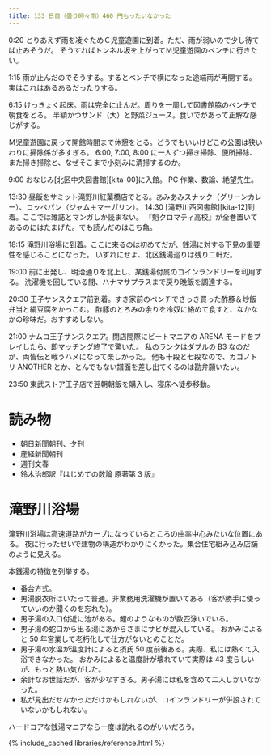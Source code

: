 ```yaml
---
title: 133 日目（曇り時々雨）460 円もったいなかった
---
```


0:20 とりあえず雨を凌ぐためＣ児童遊園に到着。ただ、雨が弱いので少し待てば止みそうだ。
そうすればトンネル坂を上がってＭ児童遊園のベンチに行きたい。

1:15 雨が止んだのでそうする。するとベンチで横になった途端雨が再開する。
実はこれはあるあるだったりする。

6:15 けっきょく起床。雨は完全に止んだ。周りを一周して図書館脇のベンチで朝食をとる。
半額かつサンド（大）と野菜ジュース。食いでがあって正解な感じがする。

Ｍ児童遊園に戻って開館時間まで休憩をとる。どうでもいいけどこの公園は狭いわりに掃除係が多すぎる。
6:00, 7:00, 8:00 に一人ずつ掃き掃除、便所掃除、また掃き掃除と、なぜそこまで小刻みに清掃するのか。

9:00 おなじみ[北区中央図書館][kita-00]に入館。
PC 作業、数論、絶望先生。

13:30 昼飯をサミット滝野川紅葉橋店でとる。あみあみスナック（グリーンカレー）、コッペパン（ジャム＋マーガリン）。
14:30 [滝野川西図書館][kita-12]到着。ここでは雑誌とマンガしか読まない。
『魁クロマティ高校』が全巻置いてあるのにはたまげた。でも読んだのはこち亀。

18:15 滝野川浴場に到着。ここに来るのは初めてだが、銭湯に対する下見の重要性を感じることになった。
いずれにせよ、北区銭湯巡りは残り二軒だ。

19:00 前に出発し、明治通りを北上し、某銭湯付属のコインランドリーを利用する。
洗濯機を回している間、ハナマサプラスまで戻り晩飯を調達する。

20:30 王子サンスクエア前到着。すき家前のベンチでさっき買った酢豚＆炒飯弁当と絹豆腐をかっこむ。
酢豚のとろみの余りを冷奴に絡めて食すと、なかなかの珍味だ。おすすめしない。

21:00 ナムコ王子サンスクエア。閉店間際にビートマニアの ARENA モードをプレイしたら、即マッチング終了で驚いた。
私のランクはダブルの B3 なのだが、両皆伝と戦うハメになって楽しかった。
他も十段と七段なので、カゴノトリ ANOTHER とか、とんでもない譜面を差し出てくるのは勘弁願いたい。

23:50 東武ストア王子店で翌朝朝飯を購入し、寝床へ徒歩移動。

# 読み物

* 朝日新聞朝刊、夕刊
* 産経新聞朝刊
* 週刊文春
* 鈴木治郎訳『はじめての数論 原著第 3 版』

# 滝野川浴場

滝野川浴場は高速道路がカーブになっているところの曲率中心みたいな位置にある。
夜に行ったせいで建物の構造がわかりにくかった。集合住宅組み込み店舗のように見える。

本銭湯の特徴を列挙する。

* 番台方式。
* 男湯脱衣所はいたって普通。非業務用洗濯機が置いてある（客が勝手に使っていいのか聞くのを忘れた）。
* 男子湯の入口付近に池がある。鯉のようなものが数匹泳いでいる。
* 男子湯の蛇口から出る湯にあからさまにサビが混入している。
  おかみによると 50 年営業して老朽化して仕方がないとのことだ。
* 男子湯の水温が温度計によると摂氏 50 度前後ある。実際、私には熱くて入浴できなかった。
  おかみによると温度計が壊れていて実際は 43 度らしいが、もっと熱い気がした。
* 余計なお世話だが、客が少なすぎる。男子湯には私を含めて二人しかいなかった。
* 私が見出だせなかっただけかもしれないが、コインランドリーが併設されていないかもしれない。

ハードコアな銭湯マニアなら一度は訪れるのがいいだろう。

{% include_cached libraries/reference.html %}
